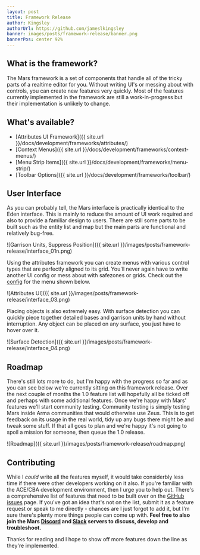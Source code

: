 ```yaml
---
layout: post
title: Framework Release
author: Kingsley
authorUrl: https://github.com/jameslkingsley
banner: images/posts/framework-release/banner.png
bannerPos: center 92%
---
```


## What is the framework?
The Mars framework is a set of components that handle all of the tricky parts of a realtime editor for you. Without writing UI's or messing about with controls, you can create new features very quickly. Most of the features currently implemented in the framework are still a work-in-progress but their implementation is unlikely to change.

## What's available?
* [Attributes UI Framework]({{ site.url }}/docs/development/frameworks/attributes/)
* [Context Menus]({{ site.url }}/docs/development/frameworks/context-menus/)
* [Menu Strip Items]({{ site.url }}/docs/development/frameworks/menu-strip/)
* [Toolbar Options]({{ site.url }}/docs/development/frameworks/toolbar/)

## User Interface
As you can probably tell, the Mars interface is practically identical to the Eden interface. This is mainly to reduce the amount of UI work required and also to provide a familiar design to users. There are still some parts to be built such as the entity list and map but the main parts are functional and relatively bug-free.

![Garrison Units, Suppress Position]({{ site.url }}/images/posts/framework-release/interface_01n.png)

Using the attributes framework you can create menus with various control types that are perfectly aligned to its grid. You'll never again have to write another UI config or mess about with safezones or grids. Check out the [config](https://github.com/marseditor/mars/blob/master/addons/editor/CfgAttributes.hpp) for the menu shown below.

![Attributes UI]({{ site.url }}/images/posts/framework-release/interface_03.png)

Placing objects is also extremely easy. With surface detection you can quickly piece together detailed bases and garrison units by hand without interruption. Any object can be placed on any surface, you just have to hover over it.

![Surface Detection]({{ site.url }}/images/posts/framework-release/interface_04.png)

## Roadmap
There's still lots more to do, but I'm happy with the progress so far and as you can see below we're currently sitting on this framework release. Over the next couple of months the 1.0 feature list will hopefully all be ticked off and perhaps with some additional features. Once we're happy with Mars' features we'll start community testing. Community testing is simply testing Mars inside Arma communities that would otherwise use Zeus. This is to get feedback on its usage in the real world, tidy up any bugs there might be and tweak some stuff. If that all goes to plan and we're happy it's not going to spoil a mission for someone, then queue the 1.0 release.

![Roadmap]({{ site.url }}/images/posts/framework-release/roadmap.png)

## Contributing
While I *could* write all the features myself, it would take considerbly less time if there were other developers working on it also. If you're familiar with the ACE/CBA development environment, then I urge you to help out. There's a comprehensive list of features that need to be built over on the [GitHub issues](https://github.com/marseditor/mars/issues/1) page. If you've got an idea that's not on the list, submit it as a feature request or speak to me directly - chances are I just forgot to add it, but I'm sure there's plenty more things people can come up with. **Feel free to also join the Mars [Discord](https://discord.gg/0vfzEmmrAOu1T2uk) and [Slack](https://mars-slackin.herokuapp.com/) servers to discuss, develop and troubleshoot.**

Thanks for reading and I hope to show off more features down the line as they're implemented.